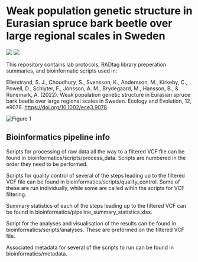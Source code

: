 # Weak population genetic structure in Eurasian spruce bark beetle over large regional scales in Sweden

<a href="https://doi.org/10.1002/ece3.9078"><img src="https://img.shields.io/badge/Ecology%20and%20Evolution-doi%3A%2010.1002%2Fece3.9078-%23440154"></a> <a href="https://doi.org/10.5061/dryad.cnp5hqc6s"><img src="https://img.shields.io/badge/Dryad-doi%3A%2010.5061/dryad.cnp5hqc6s-%23440154"></a>


This repository contains lab protocols, RADtag library preperation summaries, and bioinformatic scripts used in:

Ellerstrand, S. J., Choudhury, S., Svensson, K., Andersson, M., Kirkeby, C., Powell, D., Schlyter, F., Jönsson, A. M., Brydegaard, M., Hansson, B., & Runemark, A. (2022). Weak population genetic structure in Eurasian spruce bark beetle over large regional scales in Sweden. Ecology and Evolution, 12, e9078. https://doi.org/10.1002/ece3.9078

![Figure 1](https://user-images.githubusercontent.com/81574558/177731550-8c86e88b-d173-4900-b5b3-8becac9574e1.jpg)

## Bioinformatics pipeline info
Scripts for processing of raw data all the way to a filtered VCF file can be found in bioinformatics/scripts/process_data. Scripts are numbered in the order they need to be performed.

Scripts for quality control of several of the steps leading up to the filtered VCF file can be found in bioinformatics/scripts/quality_control. Some of these are run individually, while some are called wihin the scripts for VCF filtering.

Summary statistics of each of the steps leading up to the filtered VCF can be found in bioinformatics/pipeline_summary_statistics.xlsx.

Script for the analyses and visualisation of the results can be found in bioinformatics/scripts/analyses. These are preformed on the filtered VCF file.

Associated metadata for several of the scripts to run can be found in bioinformatics/metadata.
